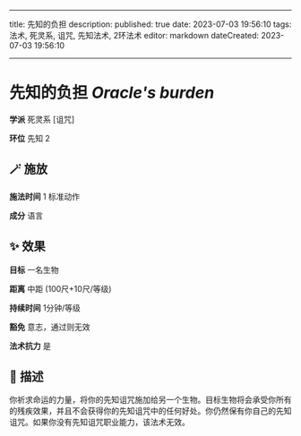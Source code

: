 
---
title: 先知的负担
description: 
published: true
date: 2023-07-03 19:56:10
tags: 法术, 死灵系, 诅咒, 先知法术, 2环法术
editor: markdown
dateCreated: 2023-07-03 19:56:10

---

# **先知的负担** *Oracle's burden*

**学派** 死灵系 \[诅咒\] 

**环位** 先知 2

## 🪄 施放

**施法时间** 1 标准动作

**成分** 语言

## ✨ 效果 

**目标** 一名生物 

**距离** 中距 (100尺+10尺/等级)  

**持续时间** 1分钟/等级 

**豁免** 意志，通过则无效

**法术抗力** 是

## 📖 描述

你祈求命运的力量，将你的先知诅咒施加给另一个生物。目标生物将会承受你所有的残疾效果，并且不会获得你的先知诅咒中的任何好处。你仍然保有你自己的先知诅咒。如果你没有先知诅咒职业能力，该法术无效。
    